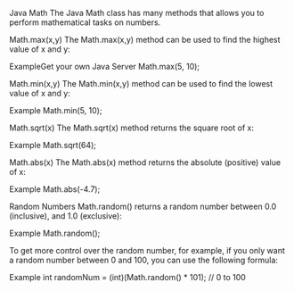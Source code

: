 Java Math
The Java Math class has many methods that allows you to perform mathematical tasks on numbers.

Math.max(x,y)
The Math.max(x,y) method can be used to find the highest value of x and y:

ExampleGet your own Java Server
Math.max(5, 10);

Math.min(x,y)
The Math.min(x,y) method can be used to find the lowest value of x and y:

Example
Math.min(5, 10);

Math.sqrt(x)
The Math.sqrt(x) method returns the square root of x:

Example
Math.sqrt(64);



Math.abs(x)
The Math.abs(x) method returns the absolute (positive) value of x:

Example
Math.abs(-4.7);

Random Numbers
Math.random() returns a random number between 0.0 (inclusive), and 1.0 (exclusive):

Example
Math.random();

To get more control over the random number, for example, if you only want a random number between 0 and 100, you can use the following formula:

Example
int randomNum = (int)(Math.random() * 101);  // 0 to 100